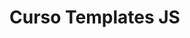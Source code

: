 # Curso Templates JS

<template/>: The Content Template element
The <template/> HTML element is a mechanism for holding HTML that is not to be rendered immediately when a page is loaded but may be instantiated subsequently during runtime using JavaScript.

Think of a template as a content fragment that is being stored for subsequent use in the document. While the parser does process the contents of the <template/> element while loading the page, it does so only to ensure that those contents are valid; the element's contents are not rendered, however.

Content categories Metadata content, flow content, phrasing content, script-supporting element
Permitted content No restrictions
Tag omission None, both the starting and ending tag are mandatory.
Permitted parents Any element that accepts metadata content, phrasing content, or script-supporting elements. Also allowed as a child of a <colgroup/> element that does not have a span attribute.
Implicit ARIA role No corresponding role
Permitted ARIA roles No role permitted
DOM interface HTMLTemplateElement
Attributes
The only standard attributes that the template element supports are the global attributes.

In Chromium-based browsers, the template element also supports a non-standard shadowroot attribute, as part of an experimental "Declarative Shadow DOM" proposal. In those browsers, a template element with the shadowroot attribute is detected by the HTML parser and immediately applied as the shadow root of its parent element.

Also, the HTMLTemplateElement has a standard content property (without a corresponding content/markup attribute), which is a read-only DocumentFragment containing the DOM subtree which the template represents. Note that directly using the value of the content property could lead to unexpected behavior; for details, see the Avoiding DocumentFragment pitfall section below.

Examples
First we start with the HTML portion of the example.

```html
<table id="producttable">
  <thead>
    <tr>
      <td>UPC_Code</td>
      <td>Product_Name</td>
    </tr>
  </thead>
  <tbody>
    <!-- existing data could optionally be included here -->
  </tbody>
</table>
```

```html
<template id="productrow">
  <tr>
    <td class="record"></td>
    <td></td>
  </tr>
</template>
```

First, we have a table into which we will later insert content using JavaScript code. Then comes the template, which describes the structure of an HTML fragment representing a single table row.

Now that the table has been created and the template defined, we use JavaScript to insert rows into the table, with each row being constructed using the template as its basis.

```js
// Test to see if the browser supports the HTML template element by checking
// for the presence of the template element's content attribute.
if ('content' in document.createElement('template')) {
// Instantiate the table with the existing HTML tbody
// and the row with the template
const tbody = document.querySelector("tbody");
const template = document.querySelector('#productrow');

    // Clone the new row and insert it into the table
    const clone = template.content.cloneNode(true);
    let td = clone.querySelectorAll("td");
    td[0].textContent = "1235646565";
    td[1].textContent = "Stuff";

    tbody.appendChild(clone);

    // Clone the new row and insert it into the table
    const clone2 = template.content.cloneNode(true);
    td = clone2.querySelectorAll("td");
    td[0].textContent = "0384928528";
    td[1].textContent = "Acme Kidney Beans 2";

    tbody.appendChild(clone2);

} else {
// Find another way to add the rows to the table because
// the HTML template element is not supported.
}
```

The result is the original HTML table, with two new rows appended to it via JavaScript:

Avoiding DocumentFragment pitfall
A DocumentFragment is not a valid target for various events, as such it is often preferable to clone or refer to the elements within it.

Consider the following HTML and JavaScript:

HTML
```html
<div id="container"></div>

<template id="template">
  <div>Click me</div>
</template>
```

JavaScript

```js
const container = document.getElementById("container");
const template = document.getElementById("template");

function clickHandler(event) {
  event.target.append(" — Clicked this div");
}

const firstClone = template.content.cloneNode(true);
firstClone.addEventListener("click", clickHandler);
container.appendChild(firstClone);

const secondClone = template.content.firstElementChild.cloneNode(true);
secondClone.addEventListener("click", clickHandler);
container.appendChild(secondClone);
```

firstClone is a DocumentFragment instance, so while it gets appended inside the container as expected, clicking on it does not trigger the click event. secondClone is an HTMLDivElement instance, clicking on it works as one would expect.
